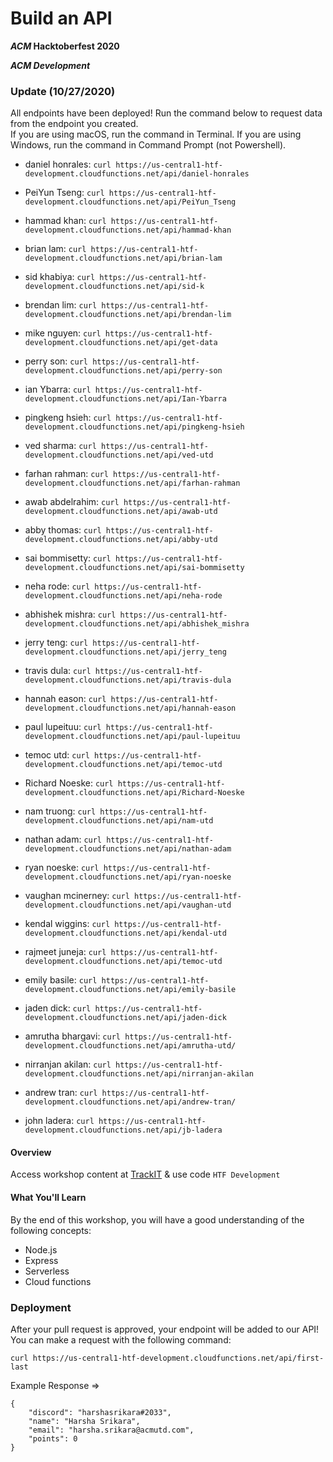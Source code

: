 # Build an API
**_ACM_ Hacktoberfest 2020**

**_ACM Development_**

### Update (10/27/2020)

All endpoints have been deployed! Run the command below to request data from the endpoint you created.  
If you are using macOS, run the command in Terminal. If you are using Windows, run the command in Command Prompt (not Powershell).  


 - daniel honrales: `curl https://us-central1-htf-development.cloudfunctions.net/api/daniel-honrales`

 - PeiYun Tseng: `curl https://us-central1-htf-development.cloudfunctions.net/api/PeiYun_Tseng`

 - hammad khan: `curl https://us-central1-htf-development.cloudfunctions.net/api/hammad-khan`

 - brian lam: `curl https://us-central1-htf-development.cloudfunctions.net/api/brian-lam`

 - sid khabiya: `curl https://us-central1-htf-development.cloudfunctions.net/api/sid-k`

 - brendan lim: `curl https://us-central1-htf-development.cloudfunctions.net/api/brendan-lim`

 - mike nguyen: `curl https://us-central1-htf-development.cloudfunctions.net/api/get-data`

 - perry son: `curl https://us-central1-htf-development.cloudfunctions.net/api/perry-son`

 - ian Ybarra: `curl https://us-central1-htf-development.cloudfunctions.net/api/Ian-Ybarra`

 - pingkeng hsieh: `curl https://us-central1-htf-development.cloudfunctions.net/api/pingkeng-hsieh`

 - ved sharma: `curl https://us-central1-htf-development.cloudfunctions.net/api/ved-utd`

 - farhan rahman: `curl https://us-central1-htf-development.cloudfunctions.net/api/farhan-rahman`

 - awab abdelrahim: `curl https://us-central1-htf-development.cloudfunctions.net/api/awab-utd`

 - abby thomas: `curl https://us-central1-htf-development.cloudfunctions.net/api/abby-utd`

 - sai bommisetty: `curl https://us-central1-htf-development.cloudfunctions.net/api/sai-bommisetty`

 - neha rode: `curl https://us-central1-htf-development.cloudfunctions.net/api/neha-rode`

 - abhishek mishra: `curl https://us-central1-htf-development.cloudfunctions.net/api/abhishek_mishra`

 - jerry teng: `curl https://us-central1-htf-development.cloudfunctions.net/api/jerry_teng`

 - travis dula: `curl https://us-central1-htf-development.cloudfunctions.net/api/travis-dula`

 - hannah eason: `curl https://us-central1-htf-development.cloudfunctions.net/api/hannah-eason`

 - paul lupeituu: `curl https://us-central1-htf-development.cloudfunctions.net/api/paul-lupeituu`

 - temoc utd: `curl https://us-central1-htf-development.cloudfunctions.net/api/temoc-utd`

 - Richard Noeske: `curl https://us-central1-htf-development.cloudfunctions.net/api/Richard-Noeske`

 - nam truong: `curl https://us-central1-htf-development.cloudfunctions.net/api/nam-utd`

 - nathan adam: `curl https://us-central1-htf-development.cloudfunctions.net/api/nathan-adam`

 - ryan noeske: `curl https://us-central1-htf-development.cloudfunctions.net/api/ryan-noeske`

 - vaughan mcinerney: `curl https://us-central1-htf-development.cloudfunctions.net/api/vaughan-utd`

 - kendal wiggins: `curl https://us-central1-htf-development.cloudfunctions.net/api/kendal-utd`

 - rajmeet juneja: `curl https://us-central1-htf-development.cloudfunctions.net/api/temoc-utd`

 - emily basile: `curl https://us-central1-htf-development.cloudfunctions.net/api/emily-basile`

 - jaden dick: `curl https://us-central1-htf-development.cloudfunctions.net/api/jaden-dick`

 - amrutha bhargavi: `curl https://us-central1-htf-development.cloudfunctions.net/api/amrutha-utd/`

 - nirranjan akilan: `curl https://us-central1-htf-development.cloudfunctions.net/api/nirranjan-akilan`

 - andrew tran: `curl https://us-central1-htf-development.cloudfunctions.net/api/andrew-tran/`

 - john ladera: `curl https://us-central1-htf-development.cloudfunctions.net/api/jb-ladera`


#### Overview

Access workshop content at [TrackIT](https://trackit.acmutd.co) & use code `HTF Development`

#### What You'll Learn

By the end of this workshop, you will have a good understanding of the following concepts:
 - Node.js
 - Express
 - Serverless
 - Cloud functions

### Deployment
After your pull request is approved, your endpoint will be added to our API! You can make a request with the following  command:

`curl https://us-central1-htf-development.cloudfunctions.net/api/first-last`

Example Response =>
```
{
    "discord": "harshasrikara#2033",
    "name": "Harsha Srikara",
    "email": "harsha.srikara@acmutd.com",
    "points": 0
}
```

